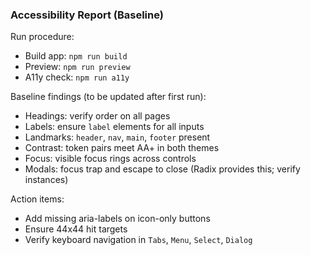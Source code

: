 ### Accessibility Report (Baseline)

Run procedure:
- Build app: `npm run build`
- Preview: `npm run preview`
- A11y check: `npm run a11y`

Baseline findings (to be updated after first run):
- Headings: verify order on all pages
- Labels: ensure `label` elements for all inputs
- Landmarks: `header`, `nav`, `main`, `footer` present
- Contrast: token pairs meet AA+ in both themes
- Focus: visible focus rings across controls
- Modals: focus trap and escape to close (Radix provides this; verify instances)

Action items:
- Add missing aria-labels on icon-only buttons
- Ensure 44x44 hit targets
- Verify keyboard navigation in `Tabs`, `Menu`, `Select`, `Dialog`


